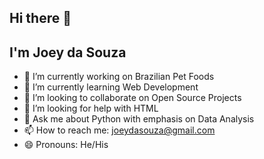 ## Hi there 👋
## I'm Joey da Souza

- 🔭 I’m currently working on Brazilian Pet Foods
- 🌱 I’m currently learning Web Development
- 👯 I’m looking to collaborate on Open Source Projects
- 🤔 I’m looking for help with HTML
- 💬 Ask me about Python with emphasis on Data Analysis
- 📫 How to reach me: joeydasouza@gmail.com
- 😄 Pronouns: He/His

